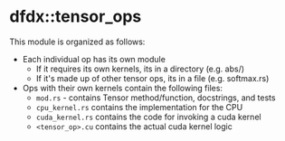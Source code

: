 # dfdx::tensor_ops

This module is organized as follows:
- Each individual op has its own module
    - If it requires its own kernels, its in a directory (e.g. abs/)
    - If it's made up of other tensor ops, its in a file (e.g. softmax.rs)
- Ops with their own kernels contain the following files:
    - `mod.rs` - contains Tensor method/function, docstrings, and tests
    - `cpu_kernel.rs` contains the implementation for the CPU
    - `cuda_kernel.rs` contains the code for invoking a cuda kernel
    - `<tensor_op>.cu` contains the actual cuda kernel logic
